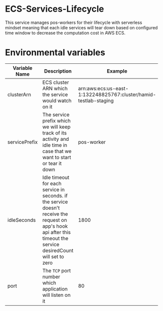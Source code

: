 # ECS-Services-Lifecycle
This service manages pos-workers for their lifecycle with serverless mindset meaning that each idle services will tear down based on configured time window to decrease the computation cost in AWS ECS.

# Environmental variables
Variable Name | Description | Example
--- | --- | ---
clusterArn | ECS cluster ARN which the service would watch on it | arn:aws:ecs:us-east-1:132248825767:cluster/hamid-testlab-staging
servicePrefix | The service prefix which we will keep track of its activity and idle time in case that we want to start or tear it down | pos-worker
idleSeconds | Idle timeout for each service in seconds. if the service doesn't receive the request on app's hook api after this timeout the service desiredCount will set to zero | 1800
port | The `TCP` port number which application will listen on it | 80


